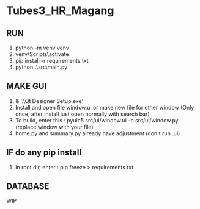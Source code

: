 # Tubes3_HR_Magang

## RUN

1. python -m venv venv
2. venv\Scripts\activate
3. pip install -r requirements.txt
4. python .\src\main.py

## MAKE GUI

1.  & '.\Qt Designer Setup.exe'
2.  Install and open file window.ui or make new file for other window (Only once, after install just open normally with search bar)
3.  To build, enter this : pyuic5 src/ui/window.ui -o src/ui/window.py (replace window with your file)
4.  home.py and summary.py already have adjustment (don't run .ui)

## IF do any pip install

1. in root dir, enter : pip freeze > requirements.txt

## DATABASE

WIP
